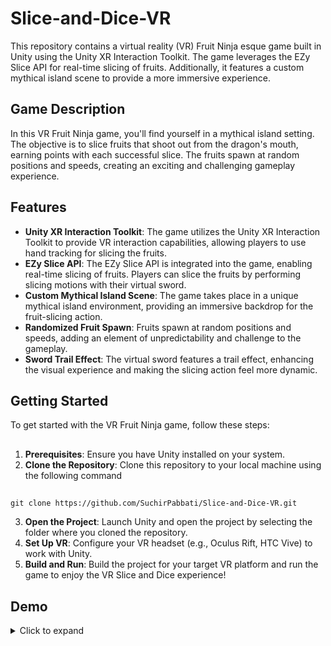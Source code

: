# Slice-and-Dice-VR

This repository contains a virtual reality (VR) Fruit Ninja esque game built in Unity using the Unity XR Interaction Toolkit. The game leverages the EZy Slice API for real-time slicing of fruits. Additionally, it features a custom mythical island scene to provide a more immersive experience.

## Game Description

In this VR Fruit Ninja game, you'll find yourself in a mythical island setting. The objective is to slice fruits that shoot out from the dragon's mouth, earning points with each successful slice. The fruits spawn at random positions and speeds, creating an exciting and challenging gameplay experience.

## Features

- **Unity XR Interaction Toolkit**: The game utilizes the Unity XR Interaction Toolkit to provide VR interaction capabilities, allowing players to use hand tracking for slicing the fruits.
- **EZy Slice API**: The EZy Slice API is integrated into the game, enabling real-time slicing of fruits. Players can slice the fruits by performing slicing motions with their virtual sword.
- **Custom Mythical Island Scene**: The game takes place in a unique mythical island environment, providing an immersive backdrop for the fruit-slicing action.
- **Randomized Fruit Spawn**: Fruits spawn at random positions and speeds, adding an element of unpredictability and challenge to the gameplay.
- **Sword Trail Effect**: The virtual sword features a trail effect, enhancing the visual experience and making the slicing action feel more dynamic.

## Getting Started

To get started with the VR Fruit Ninja game, follow these steps:
##
1. **Prerequisites**: Ensure you have Unity installed on your system.
2. **Clone the Repository**: Clone this repository to your local machine using the following command
  ##
    git clone https://github.com/SuchirPabbati/Slice-and-Dice-VR.git
3. **Open the Project**: Launch Unity and open the project by selecting the folder where you cloned the repository.
4. **Set Up VR**: Configure your VR headset (e.g., Oculus Rift, HTC Vive) to work with Unity.
5. **Build and Run**: Build the project for your target VR platform and run the game to enjoy the VR Slice and Dice experience!

## Demo

<details>
<summary>Click to expand</summary>

https://github.com/SuchirPabbati/Slice-and-Dice-VR/assets/106083812/3b3cd69d-8e50-4170-94d6-34009abec144


## Additional Resources

Here are some additional resources you might find helpful:

- Unity XR Interaction Toolkit Documentation: [docs.unity3d.com/Packages/com.unity.xr.interaction.toolkit@latest/](https://docs.unity3d.com/Packages/com.unity.xr.interaction.toolkit@latest/)
- EZy Slice API Documentation: [https://github.com/DavidArayan/ezy-slice](https://github.com/DavidArayan/ezy-slice)


---

Feel free to explore the code, make improvements, and share your feedback. Enjoy the VR Slice and Dice experience!

